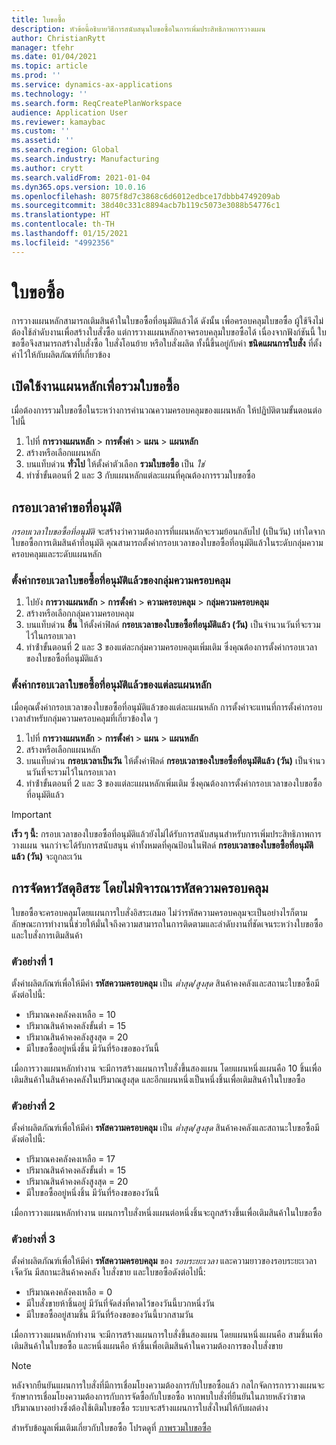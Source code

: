 ```yaml
---
title: ใบขอซื้อ
description: หัวข้อนี้อธิบายวิธีการสนับสนุนใบขอซื้อในการเพิ่มประสิทธิภาพการวางแผน
author: ChristianRytt
manager: tfehr
ms.date: 01/04/2021
ms.topic: article
ms.prod: ''
ms.service: dynamics-ax-applications
ms.technology: ''
ms.search.form: ReqCreatePlanWorkspace
audience: Application User
ms.reviewer: kamaybac
ms.custom: ''
ms.assetid: ''
ms.search.region: Global
ms.search.industry: Manufacturing
ms.author: crytt
ms.search.validFrom: 2021-01-04
ms.dyn365.ops.version: 10.0.16
ms.openlocfilehash: 8075f8d7c3868c6d6012edbce17dbbb4749209ab
ms.sourcegitcommit: 38d40c331c8894acb7b119c5073e3088b54776c1
ms.translationtype: HT
ms.contentlocale: th-TH
ms.lasthandoff: 01/15/2021
ms.locfileid: "4992356"
---
```

# <a name="purchase-requisitions"></a>ใบขอซื้อ

การวางแผนหลักสามารถเติมสินค้าในใบขอซื้อที่อนุมัติแล้วได้ ดังนั้น เพื่อครอบคลุมใบขอซื้อ ผู้ใช้จึงไม่ต้องใช้ลำดับงานเพื่อสร้างใบสั่งซื้อ แต่การวางแผนหลักอาจครอบคลุมใบขอซื้อได้ เนื่องจากฟังก์ชันนี้ ใบขอซื้อจึงสามารถสร้างใบสั่งซื้อ ใบสั่งโอนย้าย หรือใบสั่งผลิต ทั้งนี้ขึ้นอยู่กับค่า **ชนิดแผนการใบสั่ง** ที่ตั้งค่าไว้ให้กับผลิตภัณฑ์ที่เกี่ยวข้อง

## <a name="enable-master-plans-to-include-requisitions"></a>เปิดใช้งานแผนหลักเพื่อรวมใบขอซื้อ

เมื่อต้องการรวมใบขอซื้อในระหว่างการคํานวณความครอบคลุมของแผนหลัก ให้ปฏิบัติตามขั้นตอนต่อไปนี้

1. ไปที่ **การวางแผนหลัก** \> **การตั้งค่า** \> **แผน** \> **แผนหลัก**
1. สร้างหรือเลือกแผนหลัก
1. บนแท็บด่วน **ทั่วไป** ให้ตั้งค่าตัวเลือก **รวมใบขอซื้อ** เป็น *ใช่*
1. ทําซ้ำขั้นตอนที่ 2 และ 3 กับแผนหลักแต่ละแผนที่คุณต้องการรวมใบขอซื้อ

## <a name="approved-requisitions-time-fence"></a>กรอบเวลาคำขอที่อนุมัติ

*กรอบเวลาใบขอซื้อที่อนุมัติ* จะสร้างว่าความต้องการที่แผนหลักจะรวมย้อนกลับไป (เป็นวัน) เท่าใดจากใบขอซื้อการเติมสินค้าที่อนุมัติ คุณสามารถตั้งค่ากรอบเวลาของใบขอซื้อที่อนุมัติแล้วในระดับกลุ่มความครอบคลุมและระดับแผนหลัก

### <a name="set-the-approved-requisitions-time-fence-for-a-coverage-group"></a>ตั้งค่ากรอบเวลาใบขอซื้อที่อนุมัติแล้วของกลุ่มความครอบคลุม

1. ไปยัง **การวางแผนหลัก** \> **การตั้งค่า** \> **ความครอบคลุม** \> **กลุ่มความครอบคลุม**
1. สร้างหรือเลือกกลุ่มความครอบคลุม
1. บนแท็บด่วน **อื่น** ให้ตั้งค่าฟิลด์ **กรอบเวลาของใบขอซื้อที่อนุมัติแล้ว (วัน)** เป็นจํานวนวันที่จะรวมไว้ในกรอบเวลา
1. ทําซ้ําขั้นตอนที่ 2 และ 3 ของแต่ละกลุ่มความครอบคลุมเพิ่มเติม ซึ่งคุณต้องการตั้งค่ากรอบเวลาของใบขอซื้อที่อนุมัติแล้ว

### <a name="set-the-approved-requisitions-time-fence-for-individual-master-plans"></a>ตั้งค่ากรอบเวลาใบขอซื้อที่อนุมัติแล้วของแต่ละแผนหลัก

เมื่อคุณตั้งค่ากรอบเวลาของใบขอซื้อที่อนุมัติแล้วของแต่ละแผนหลัก การตั้งค่าจะแทนที่การตั้งค่ากรอบเวลาสำหรับกลุ่มความครอบคลุมที่เกี่ยวข้องใด ๆ

1. ไปที่ **การวางแผนหลัก** \> **การตั้งค่า** \> **แผน** \> **แผนหลัก**
1. สร้างหรือเลือกแผนหลัก
1. บนแท็บด่วน **กรอบเวลาเป็นวัน** ให้ตั้งค่าฟิลด์ **กรอบเวลาของใบขอซื้อที่อนุมัติแล้ว (วัน)** เป็นจํานวนวันที่จะรวมไว้ในกรอบเวลา
1. ทําซ้ําขั้นตอนที่ 2 และ 3 ของแต่ละแผนหลักเพิ่มเติม ซึ่งคุณต้องการตั้งค่ากรอบเวลาของใบขอซื้อที่อนุมัติแล้ว

> [!IMPORTANT]
> **เร็ว ๆ นี้:** กรอบเวลาของใบขอซื้อที่อนุมัติแล้วยังไม่ได้รับการสนับสนุนสำหรับการเพิ่มประสิทธิภาพการวางแผน จนกว่าจะได้รับการสนับสนุน ค่าทั้งหมดที่คุณป้อนในฟิลด์ **กรอบเวลาของใบขอซื้อที่อนุมัติแล้ว (วัน)** จะถูกละเว้น

## <a name="independent-supply-regardless-of-coverage-code"></a>การจัดหาวัสดุอิสระ โดยไม่พิจารณารหัสความครอบคลุม

ใบขอซื้อจะครอบคลุมโดยแผนการใบสั่งอิสระเสมอ ไม่ว่ารหัสความครอบคลุมจะเป็นอย่างไรก็ตาม ลักษณะการทำงานนี้ช่วยให้มั่นใจถึงความสามารถในการติดตามและลำดับงานที่ชัดเจนระหว่างใบขอซื้อและใบสั่งการเติมสินค้า

### <a name="example-1"></a>ตัวอย่างที่ 1

ตั้งค่าผลิตภัณฑ์เพื่อให้มีค่า **รหัสความครอบคลุม** เป็น *ต่ำสุด/สูงสุด* สินค้าคงคลังและสถานะใบขอซื้อมีดังต่อไปนี้:

- ปริมาณคงคลังคงเหลือ = 10
- ปริมาณสินค้าคงคลังขั้นต่ำ = 15
- ปริมาณสินค้าคงคลังสูงสุด = 20
- มีใบขอซื้ออยู่หนึ่งชิ้น มีวันที่ร้องขอของวันนี้

เมื่อการวางแผนหลักทำงาน จะมีการสร้างแผนการใบสั่งขึ้นสองแผน โดยแผนหนึ่งแผนคือ 10 ชิ้นเพื่อเติมสินค้าในสินค้าคงคลังในปริมาณสูงสุด และอีกแผนหนึ่งเป็นหนึ่งชิ้นเพื่อเติมสินค้าในใบขอซื้อ

### <a name="example-2"></a>ตัวอย่างที่ 2

ตั้งค่าผลิตภัณฑ์เพื่อให้มีค่า **รหัสความครอบคลุม** เป็น *ต่ำสุด/สูงสุด* สินค้าคงคลังและสถานะใบขอซื้อมีดังต่อไปนี้:

- ปริมาณคงคลังคงเหลือ = 17
- ปริมาณสินค้าคงคลังขั้นต่ำ = 15
- ปริมาณสินค้าคงคลังสูงสุด = 20
- มีใบขอซื้ออยู่หนึ่งชิ้น มีวันที่ร้องขอของวันนี้

เมื่อการวางแผนหลักทำงาน แผนการใบสั่งหนึ่งแผนต่อหนึ่งชิ้นจะถูกสร้างขึ้นเพื่อเติมสินค้าในใบขอซื้อ

### <a name="example-3"></a>ตัวอย่างที่ 3

ตั้งค่าผลิตภัณฑ์เพื่อให้มีค่า **รหัสความครอบคลุม** ของ *รอบระยะเวลา* และความยาวของรอบระยะเวลาเจ็ดวัน มีสถานะสินค้าคงคลัง ใบสั่งขาย และใบขอซื้อดังต่อไปนี้:

- ปริมาณคงคลังคงเหลือ = 0
- มีใบสั่งขายห้าชิ้นอยู่ มีวันที่จัดส่งที่คาดไว้ของวันนี้บวกหนึ่งวัน
- มีใบขอซื้ออยู่สามชิ้น มีวันที่ร้องขอของวันนี้บวกสามวัน

เมื่อการวางแผนหลักทำงาน จะมีการสร้างแผนการใบสั่งขึ้นสองแผน โดยแผนหนึ่งแผนคือ สามชิ้นเพื่อเติมสินค้าในใบขอซื้อ และหนึ่งแผนคือ ห้าชิ้นเพื่อเติมสินค้าในความต้องการของใบสั่งขาย

> [!NOTE]
> หลังจากยืนยันแผนการใบสั่งที่มีการเชื่อมโยงความต้องการกับใบขอซื้อแล้ว กลไกจัดการการวางแผนจะรักษาการเชื่อมโยงความต้องการกับการจัดซื้อกับใบขอซื้อ หากพบใบสั่งที่ยืนยันในภายหลังว่าขาดปริมาณบางอย่างซึ่งต้องใช้เติมใบขอซื้อ ระบบจะสร้างแผนการใบสั่งใหม่ให้กับผลต่าง

สำหรับข้อมูลเพิ่มเติมเกี่ยวกับใบขอซื้อ โปรดดูที่ [ภาพรวมใบขอซื้อ](../../procurement/purchase-requisitions-overview.md)
